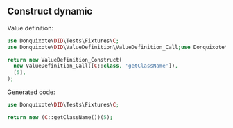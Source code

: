 ## Construct dynamic

Value definition:

```php
use Donquixote\DID\Tests\Fixtures\C;
use Donquixote\DID\ValueDefinition\ValueDefinition_Call;use Donquixote\DID\ValueDefinition\ValueDefinition_Construct;

return new ValueDefinition_Construct(
  new ValueDefinition_Call([C::class, 'getClassName']),
  [5],
); 
```

Generated code:

```php
use Donquixote\DID\Tests\Fixtures\C;

return new (C::getClassName())(5);
```
